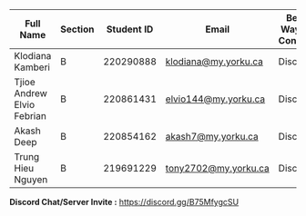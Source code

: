 | Full Name | Section | Student ID | Email | Best Way to Contact | Discord Username |
|-----------|--------|------------|-------|---------------------|------------------|
| Klodiana Kamberi | B | 220290888 | klodiana@my.yorku.ca | Discord | ohno4734 |
| Tjioe Andrew Elvio Febrian | B | 220861431 | elvio144@my.yorku.ca | Discord | zarathustra2149 |
| Akash Deep  | B | 220854162 | akash7@my.yorku.ca | Discord | aakash8661 | 
| Trung Hieu Nguyen  |  B  |  219691229  |  tony2702@my.yorku.ca  |  Discord  |  fishonthetree  |



**Discord Chat/Server Invite :** https://discord.gg/B75MfygcSU
